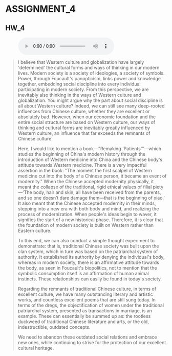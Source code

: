 # ASSIGNMENT_4

## HW_4

<figure>
  <audio controls>
    <source src="https://github.com/Bengerthelorf/Contents/raw/main/aud/hw_4.mp3" type="audio/mp3">
    Your browser does not support the audio element.
  </audio>
</figure>

> I believe that Western culture and globalization have largely 'determined' the cultural forms and ways of thinking in our modern lives. Modern society is a society of ideologies, a society of symbols. Power, through Foucault's panopticism, links power and knowledge together, embedding social discipline into every individual participating in modern society. From this perspective, we are inevitably also thinking in the ways of Western culture and globalization. You might argue why the part about social discipline is all about Western culture? Indeed, we can still see many deep-rooted influences from Chinese culture, whether they are excellent or absolutely bad. However, when our economic foundation and the entire social structure are based on Western culture, our ways of thinking and cultural forms are inevitably greatly influenced by Western culture, an influence that far exceeds the remnants of Chinese culture.
>
> Here, I would like to mention a book—"Remaking 'Patients'"—which studies the beginning of China's modern history through the introduction of Western medicine into China and the Chinese body's attitude towards Western medicine. There is a very impactful assertion in the book: "The moment the first scalpel of Western medicine cut into the body of a Chinese person, it became an event of modernity." When the Chinese accepted modernity physically, it meant the collapse of the traditional, rigid ethical values of filial piety—'The body, hair and skin, all have been received from the parents, and so one doesn’t dare damage them—that is the beginning of xiao.' It also meant that the Chinese accepted modernity in their minds, stepping into a new era with both body and mind, and realizing the process of modernization. When people's ideas begin to waver, it signifies the start of a new historical phase. Therefore, it is clear that the foundation of modern society is built on Western rather than Eastern culture.
>
> To this end, we can also conduct a simple thought experiment to demonstrate: that is, traditional Chinese society was built upon the clan system, which in turn was based on the patriarchal system of authority. It established its authority by denying the individual's body, whereas in modern society, there is an affirmative attitude towards the body, as seen in Foucault's biopolitics, not to mention that the symbolic consumption itself is an affirmation of human animal instincts. These relationships can easily be found in today's society.
>
> Regarding the remnants of traditional Chinese culture, in terms of excellent culture, we have many outstanding literary and artistic works, and countless excellent poems that are still sung today. In terms of the dregs, the objectification of women under the traditional patriarchal system, presented as transactions in marriage, is an example. These can essentially be summed up as: the rootless duckweed of traditional Chinese literature and arts, or the old, indestructible, outdated concepts.
>
> We need to abandon these outdated social relations and embrace new ones, while continuing to strive for the protection of our excellent cultural heritage.
